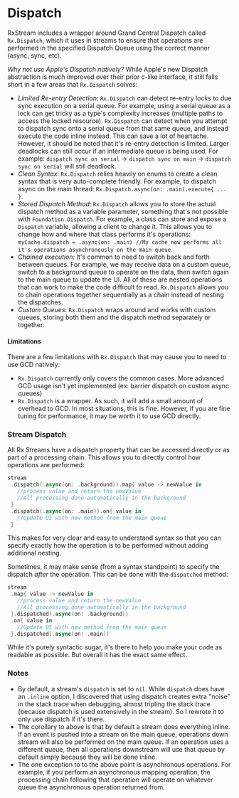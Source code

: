 # Dispatch

RxStream includes a wrapper around Grand Central Dispatch called `Rx.Dispatch`, which it uses in streams to ensure that operations are performed in the specified Dispatch Queue using the correct manner (async, sync, etc).

_Why not use Apple's Dispatch natively?_  While Apple's new Dispatch abstraction is much improved over their prior c-like interface, it still falls short in a few areas that `Rx.Dispatch` solves:

 - _Limited Re-entry Detection:_  `Rx.Dispatch` can detect re-entry locks to due sync execution on a serial queue.  For example, using a serial queue as a lock can get tricky as a type's complexity increases (multiple paths to access the locked resource). `Rx.Dispatch` can detect when you attempt to dispatch sync onto a serial queue from that same queue, and instead execute the code inline instead.  This can save a lot of heartache.  However, it should be noted that it's re-entry detection is limited.  Larger deadlocks can still occur if an intermediate queue is being used.  For example: `dispatch sync on serial` -> `dispatch sync on main` -> `dispatch sync on serial` will still deadlock.
 - _Clean Syntax_: `Rx.Dispatch` relies heavily on enums to create a clean syntax that is very auto-complete friendly.  For example, to dispatch async on the main thread: `Rx.Dispatch.async(on: .main).execute{ ... }`.  
 - _Stored Dispatch Method_: `Rx.Dispatch` allows you to store the actual dispatch method as a variable parameter, something that's not possible with `Foundation.Dispatch`. For example, a class can store and expose a `Dispatch` variable, allowing a client to change it.  This allows you to change how and where that class performs it's operations: `myCache.dispatch = .async(on: .main) //My cache now performs all it's operations asynchronously on the main queue`. 
 - _Chained execution:_ It's common to need to switch back and forth between queues.  For example, we may receive data on a custom queue, switch to a background queue to operate on the data, then switch again to the main queue to update the UI.  All of these are nested operations that can work to make the code difficult to read.  `Rx.Dispatch` allows you to chain operations together sequentially as a chain instead of nesting the dispatches.
 - _Custom Queues_: `Rx.Dispatch` wraps around and works with custom queues, storing both them and the dispatch method separately or together.
 
#### Limitations 

There are a few limitations with `Rx.Dispatch` that may cause you to need to use GCD natively:

 - `Rx.Dispatch` currently only covers the common cases.  More advanced GCD usage isn't yet implemented (ex: barrier dispatch on custom async queues)
 - `Rx.Dispatch` _is_ a wrapper.  As such, it will add a small amount of overhead to GCD. In most situations, this is fine.  However, if you are fine tuning for performance, it may be worth it to use GCD directly.
 
 
 ### Stream Dispatch
 
 All Rx Streams have a dispatch property that can be accessed directly or as part of a processing chain.  This allows you to directly control how operations are performed:
   
   ```swift
   stream
    .dispatch(.async(on: .background)).map{ value -> newValue in
      //process value and return the newValue
      //All processing done automatically in the background
    }
    .dispatch(.async(on: .main)).on{ value in
      //Update UI with new method from the main queue
    }
```

This makes for very clear and easy to understand syntax so that you can specify exactly how the operation is to be performed without adding additional nesting.

Sometimes, it may make sense (from a syntax standpoint) to specify the dispatch _after_ the operation.  This can be done with the `dispatched` method:

   ```swift
   stream
    .map{ value -> newValue in
      //process value and return the newValue
      //All processing done automatically in the background
    }.dispatched(.async(on: .background))
    .on{ value in
      //Update UI with new method from the main queue
    }.dispatched(.async(on: .main))
```

While it's purely syntactic sugar, it's there to help you make your code as readable as possible.  But overall it has the exact same effect.

### Notes

 - By default, a stream's `dispatch` is set to `nil`.  While `dispatch` does have an `.inline` option, I discovered that using dispatch creates extra "noise" in the stack trace when debugging, almost tripling the stack trace (because dispatch is used extensively in the stream).  So I rewrote it to only use dispatch if it's there.
 - The corollary to above is that by default a stream does everything inline. If an event is pushed into a stream on the main queue, operations down stream will also be performed on the main queue.  If an operation uses a different queue, then all operations downstream will use that queue by default simply because they will be done inline.  
 - The one exception to to the above point is asynchronous operations.  For example, if you perform an asynchronous mapping operation, the processing chain following that operation will operate on whatever queue the asynchronous operation returned from.
